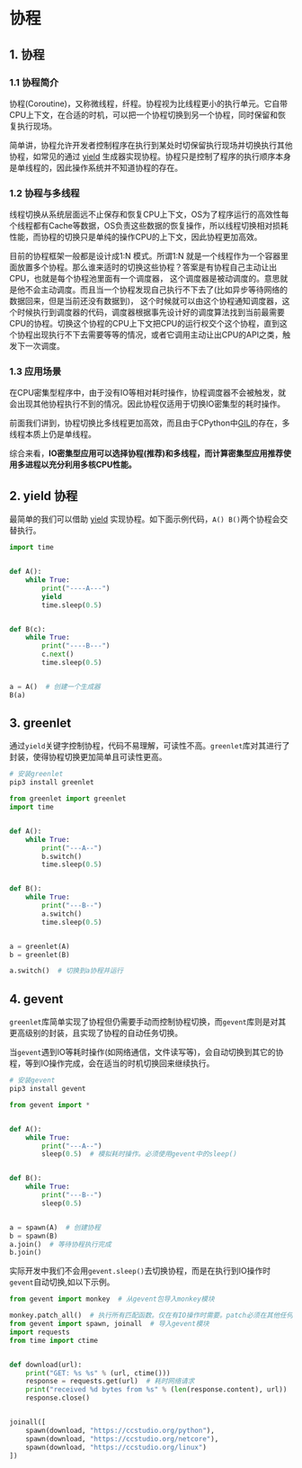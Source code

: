 # 协程

## 1. 协程
### 1.1 协程简介
协程(Coroutine)，又称微线程，纤程。协程视为比线程更小的执行单元。它自带CPU上下文，在合适的时机，可以把一个协程切换到另一个协程，同时保留和恢复执行现场。

简单讲，协程允许开发者控制程序在执行到某处时切保留执行现场并切换执行其他协程，如常见的通过 [yield](generator.md#_3-yield) 生成器实现协程。协程只是控制了程序的执行顺序本身是单线程的，因此操作系统并不知道协程的存在。

### 1.2 协程与多线程
线程切换从系统层面远不止保存和恢复CPU上下文，OS为了程序运行的高效性每个线程都有Cache等数据，OS负责这些数据的恢复操作，所以线程切换相对损耗性能，而协程的切换只是单纯的操作CPU的上下文，因此协程更加高效。

目前的协程框架一般都是设计成1:N 模式。所谓1:N 就是一个线程作为一个容器里面放置多个协程。那么谁来适时的切换这些协程？答案是有协程自己主动让出CPU，也就是每个协程池里面有一个调度器， 这个调度器是被动调度的。意思就是他不会主动调度。而且当一个协程发现自己执行不下去了(比如异步等待网络的数据回来，但是当前还没有数据到)， 这个时候就可以由这个协程通知调度器，这个时候执行到调度器的代码，调度器根据事先设计好的调度算法找到当前最需要CPU的协程。切换这个协程的CPU上下文把CPU的运行权交个这个协程，直到这个协程出现执行不下去需要等等的情况，或者它调用主动让出CPU的API之类，触发下一次调度。

### 1.3 应用场景

在CPU密集型程序中，由于没有IO等相对耗时操作，协程调度器不会被触发，就会出现其他协程执行不到的情况。因此协程仅适用于切换IO密集型的耗时操作。

前面我们讲到，协程切换比多线程更加高效，而且由于CPython中[GIL](thread.md#_4-全局解释器锁-gil)的存在，多线程本质上仍是单线程。

综合来看，**IO密集型应用可以选择协程(推荐)和多线程，而计算密集型应用推荐使用多进程以充分利用多核CPU性能。**

## 2. yield 协程
最简单的我们可以借助 [yield](generator.md#_3-yield) 实现协程。如下面示例代码，`A() B()`两个协程会交替执行。

```py {7,14}
import time


def A():
    while True:
        print("----A---")
        yield
        time.sleep(0.5)


def B(c):
    while True:
        print("----B---")
        c.next()
        time.sleep(0.5)


a = A()  # 创建一个生成器
B(a)
```

## 3. greenlet
通过`yield`关键字控制协程，代码不易理解，可读性不高。`greenlet`库对其进行了封装，使得协程切换更加简单且可读性更高。

```sh
# 安装greenlet
pip3 install greenlet
```

```py {8,15,19,20,22}
from greenlet import greenlet
import time


def A():
    while True:
        print("---A--")
        b.switch()
        time.sleep(0.5)


def B():
    while True:
        print("---B--")
        a.switch()
        time.sleep(0.5)


a = greenlet(A)
b = greenlet(B)

a.switch()  # 切换到a协程并运行
```

## 4. gevent
`greenlet`库简单实现了协程但仍需要手动而控制协程切换，而`gevent`库则是对其更高级别的封装，且实现了协程的自动任务切换。

当`gevent`遇到IO等耗时操作(如网络通信，文件读写等)，会自动切换到其它的协程，等到IO操作完成，会在适当的时机切换回来继续执行。

```sh
# 安装gevent
pip3 install gevent
```

```py {1,7,16,17}
from gevent import *


def A():
    while True:
        print("---A--")
        sleep(0.5)  # 模拟耗时操作。必须使用gevent中的sleep()


def B():
    while True:
        print("---B--")
        sleep(0.5)


a = spawn(A)  # 创建协程
b = spawn(B)
a.join()  # 等待协程执行完成
b.join()
```
实际开发中我们不会用`gevent.sleep()`去切换协程，而是在执行到IO操作时`gevent`自动切换,如以下示例。

```py {1,3,16}
from gevent import monkey  # 从gevent包导入monkey模块

monkey.patch_all()  # 执行所有匹配函数。仅在有IO操作时需要。patch必须在其他任何语句之前，包括导包
from gevent import spawn, joinall  # 导入gevent模块
import requests
from time import ctime


def download(url):
    print("GET: %s %s" % (url, ctime()))
    response = requests.get(url)  # 耗时网络请求
    print("received %d bytes from %s" % (len(response.content), url))
    response.close()


joinall([
    spawn(download, "https://ccstudio.org/python"),
    spawn(download, "https://ccstudio.org/netcore"),
    spawn(download, "https://ccstudio.org/linux")
])
```